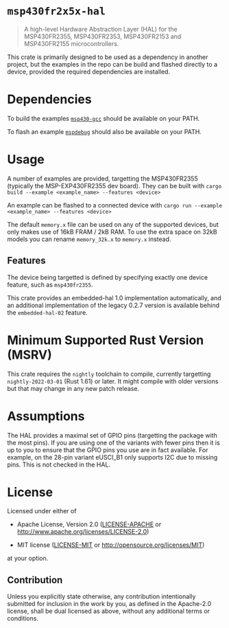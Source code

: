 # `msp430fr2x5x-hal`

> A high-level Hardware Abstraction Layer (HAL) for the MSP430FR2355, MSP430FR2353, MSP430FR2153 and MSP430FR2155 microcontrollers.

This crate is primarily designed to be used as a dependency in another project, but the examples in the repo can be build and flashed directly to a device, provided the required dependencies are installed.

# Dependencies

To build the examples [`msp430-gcc`](https://www.ti.com/tool/MSP430-GCC-OPENSOURCE) should be available on your PATH.

To flash an example [`mspdebug`](https://dlbeer.co.nz/mspdebug/) should also be available on your PATH.

# Usage

A number of examples are provided, targetting the MSP430FR2355 (typically the MSP-EXP430FR2355 dev board). They can be built with `cargo build --example <example_name> --features <device>` 

An example can be flashed to a connected device with `cargo run --example <example_name> --features <device>`

The default `memory.x` file can be used on any of the supported devices, but only makes use of 16kB FRAM / 2kB RAM. To use the extra space on 32kB models you can rename `memory_32k.x` to `memory.x` instead.

## Features

The device being targetted is defined by specifying exactly one device feature, such as `msp430fr2355`.

This crate provides an embedded-hal 1.0 implementation automatically, and an additional implementation of the legacy 0.2.7 version is available behind the `embedded-hal-02` feature.

# Minimum Supported Rust Version (MSRV)

This crate requires the `nightly` toolchain to compile, currently targetting `nightly-2022-03-01` (Rust 1.61) or later. It might compile with older versions but that may change in any new patch release.

# Assumptions

The HAL provides a maximal set of GPIO pins (targetting the package with the most pins). If you are using one of the variants with fewer pins then it is up to you to ensure that the GPIO pins you use are in fact available.
For example, on the 28-pin variant eUSCI_B1 only supports I2C due to missing pins. This is not checked in the HAL. 

# License

Licensed under either of

- Apache License, Version 2.0 ([LICENSE-APACHE](LICENSE-APACHE) or
  http://www.apache.org/licenses/LICENSE-2.0)

- MIT license ([LICENSE-MIT](LICENSE-MIT) or http://opensource.org/licenses/MIT)

at your option.

## Contribution

Unless you explicitly state otherwise, any contribution intentionally submitted
for inclusion in the work by you, as defined in the Apache-2.0 license, shall be
dual licensed as above, without any additional terms or conditions.
